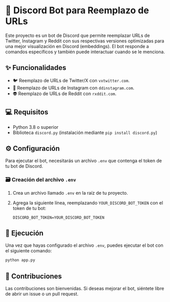 # 🤖 Discord Bot para Reemplazo de URLs

Este proyecto es un bot de Discord que permite reemplazar URLs de Twitter, Instagram y Reddit con sus respectivas versiones optimizadas para una mejor visualización en Discord (embeddings). El bot responde a comandos específicos y también puede interactuar cuando se le menciona.

## ✨ Funcionalidades

- 🐦 Reemplazo de URLs de Twitter/X con `vxtwitter.com`.
- 📸 Reemplazo de URLs de Instagram con `ddinstagram.com`.
- 👽 Reemplazo de URLs de Reddit con `rxddit.com`.

## 💻 Requisitos

- Python 3.8 o superior
- Biblioteca `discord.py` (instalación mediante `pip install discord.py`)

## ⚙️ Configuración

Para ejecutar el bot, necesitarás un archivo `.env` que contenga el token de tu bot de Discord.

### 🗃️ Creación del archivo `.env`

1. Crea un archivo llamado `.env` en la raíz de tu proyecto.
2. Agrega la siguiente línea, reemplazando `YOUR_DISCORD_BOT_TOKEN` con el token de tu bot:

   ```plaintext
   DISCORD_BOT_TOKEN=YOUR_DISCORD_BOT_TOKEN
   ```

## 🚀 Ejecución

Una vez que hayas configurado el archivo `.env`, puedes ejecutar el bot con el siguiente comando:

```bash
python app.py
```

## 🤝 Contribuciones

Las contribuciones son bienvenidas. Si deseas mejorar el bot, siéntete libre de abrir un issue o un pull request.
